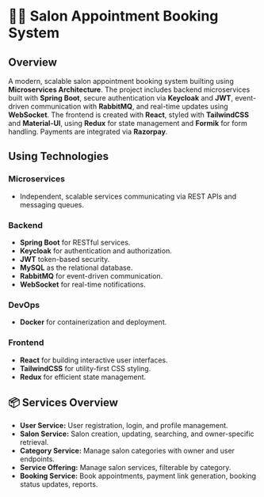 # 💇‍♀️ Salon Appointment Booking System 

## Overview  
A modern, scalable salon appointment booking system builting using **Microservices Architecture**. The project includes backend microservices built with **Spring Boot**, secure authentication via **Keycloak** and **JWT**, event-driven communication with **RabbitMQ**, and real-time updates using **WebSocket**. The frontend is created with **React**, styled with **TailwindCSS** and **Material-UI**, using **Redux** for state management and **Formik** for form handling. Payments are integrated via **Razorpay**.

## Using Technologies  

### Microservices  
- Independent, scalable services communicating via REST APIs and messaging queues.

### Backend  
- **Spring Boot** for RESTful services.  
- **Keycloak** for authentication and authorization.  
- **JWT** token-based security.  
- **MySQL** as the relational database.  
- **RabbitMQ** for event-driven communication.  
- **WebSocket** for real-time notifications.

### DevOps  
- **Docker** for containerization and deployment.

### Frontend  
- **React** for building interactive user interfaces.  
- **TailwindCSS** for utility-first CSS styling.  
- **Redux** for efficient state management.  


## 📦 Services Overview  

- **User Service:** User registration, login, and profile management.  
- **Salon Service:** Salon creation, updating, searching, and owner-specific retrieval.  
- **Category Service:** Manage salon categories with owner and user endpoints.  
- **Service Offering:** Manage salon services, filterable by category.  
- **Booking Service:** Book appointments, payment link generation, booking status updates, reports.  


